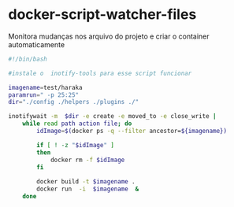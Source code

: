# docker-script-watcher-files
Monitora mudanças nos arquivo do projeto e criar o container automaticamente 
```sh
#!/bin/bash

#instale o  inotify-tools para esse script funcionar

imagename=test/haraka
paramrun=" -p 25:25" 
dir="./config ./helpers ./plugins ./"

inotifywait -m  $dir -e create -e moved_to -e close_write |
    while read path action file; do
        idImage=$(docker ps -q --filter ancestor=${imagename})

        if [ ! -z "$idImage" ]
        then
            docker rm -f $idImage
        fi
        
        docker build -t $imagename .
        docker run  -i  $imagename  &
    done
```
